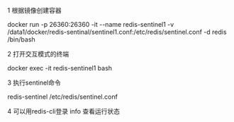 

1 根据镜像创建容器

docker run -p 26360:26360 -it --name redis-sentinel1 -v /data1/docker/redis-sentinal/sentinel1.conf:/etc/redis/sentinel.conf  -d redis /bin/bash

2 打开交互模式的终端

docker exec -it redis-sentinel1 bash


3 执行sentinel命令

redis-sentinel /etc/redis/sentinel.conf

4 可以用redis-cli登录 info 查看运行状态
